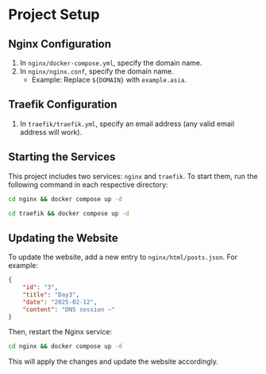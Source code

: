 # Project Setup

## Nginx Configuration
1. In `nginx/docker-compose.yml`, specify the domain name.
2. In `nginx/nginx.conf`, specify the domain name.
   - Example: Replace `${DOMAIN}` with `example.asia`.

## Traefik Configuration
1. In `traefik/traefik.yml`, specify an email address (any valid email address will work).

## Starting the Services
This project includes two services: `nginx` and `traefik`.
To start them, run the following command in each respective directory:

```sh
cd nginx && docker compose up -d
```

```sh
cd traefik && docker compose up -d
```

## Updating the Website
To update the website, add a new entry to `nginx/html/posts.json`. For example:

```json
{
    "id": "3",
    "title": "Day3",
    "date": "2025-02-12",
    "content": "DNS session ~"
}
```

Then, restart the Nginx service:

```sh
cd nginx && docker compose up -d
```

This will apply the changes and update the website accordingly.
